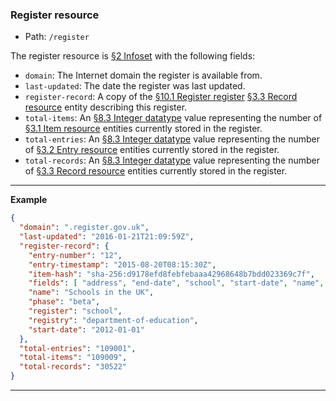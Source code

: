 ### Register resource


* Path: `/register`

The register resource is <a href="#infoset">§2 Infoset</a> with the following fields:

* `domain`: The Internet domain the register is available from.
* `last-updated`: The date the register was last updated.
* `register-record`: A copy of the <a href="#register-register">§10.1 Register register</a> <a href="#record-resource">§3.3 Record resource</a> entity describing this register.
* `total-items`: An <a href="#integer-datatype">§8.3 Integer datatype</a> value representing the number of <a href="#item-resource">§3.1 Item resource</a> entities currently stored in the register.
* `total-entries`: An <a href="#integer-datatype">§8.3 Integer datatype</a> value representing the number of <a href="#entry-resource">§3.2 Entry resource</a> entities currently stored in the register.
* `total-records`: An <a href="#integer-datatype">§8.3 Integer datatype</a> value representing the number of <a href="#record-resource">§3.3 Record resource</a> entities currently stored in the register.

---

**Example**

```json
{
  "domain": ".register.gov.uk",
  "last-updated": "2016-01-21T21:09:59Z",
  "register-record": {
    "entry-number": "12",
    "entry-timestamp": "2015-08-20T08:15:30Z",
    "item-hash": "sha-256:d9178efd8febfebaaa42968648b7bdd023369c7f",
    "fields": [ "address", "end-date", "school", "start-date", "name", "website" ],
    "name": "Schools in the UK",
    "phase": "beta",
    "register": "school",
    "registry": "department-of-education",
    "start-date": "2012-01-01"
  },
  "total-entries": "109001",
  "total-items": "109009",
  "total-records": "30522"
}
```

---


